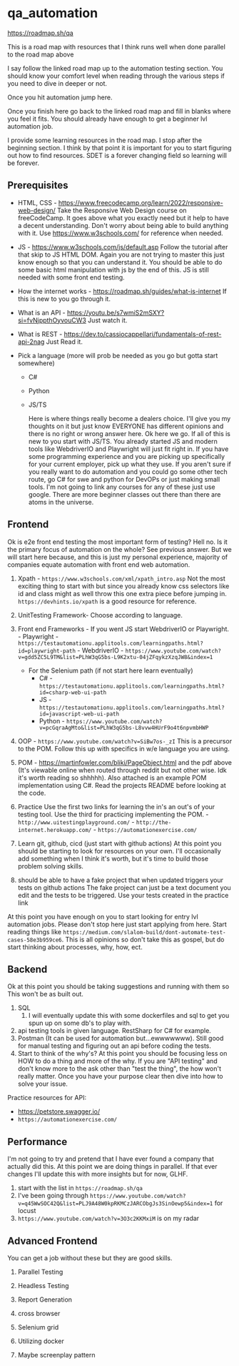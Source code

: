 # qa_automation

https://roadmap.sh/qa

  

This is a road map with resources that I think runs well when done parallel to the road map above

  

I say follow the linked road map up to the automation testing section. You should know your comfort level when reading through the various steps if you need to dive in deeper or not.

  

Once you hit automation jump here.

  

Once you finish here go back to the linked road map and fill in blanks where you feel it fits. You should already have enough to get a beginner lvl automation job.

  

I provide some learning resources in the road map. I stop after the beginning section. I think by that point it is important for you to start figuring out how to find resources. SDET is a forever changing field so learning will be forever.

  

## Prerequisites

-  HTML, CSS - https://www.freecodecamp.org/learn/2022/responsive-web-design/
	  Take the Responsive Web Design course on freeCodeCamp. It goes above what you exactly need but it help to have a decent understanding. Don't worry about being able to build anything with it. Use https://www.w3schools.com/ for reference when needed.

- JS - https://www.w3schools.com/js/default.asp
	  Follow the tutorial after that skip to JS HTML DOM. Again you are not trying to master this just know enough so that you can understand it. You should be able to do some basic html manipulation with js by the end of this. JS is still needed with some front end testing.

- How the internet works - https://roadmap.sh/guides/what-is-internet
		If this is new to you go through it.
- What is an API - https://youtu.be/s7wmiS2mSXY?si=fvNjppthOyvouCW3
		Just watch it. 
- What is REST - https://dev.to/cassiocappellari/fundamentals-of-rest-api-2nag
		Just Read it.

- Pick a language (more will prob be needed as you go but gotta start somewhere)
	- C#
	- Python
	- JS/TS

		Here is where things really become a dealers choice. I'll give you my thoughts on it but just know EVERYONE has different opinions and there is no right or wrong answer here. Ok here we go. If all of this is new to you start with JS/TS. You already started JS and modern tools like WebdriverIO and Playwright will just fit right in. If you have some programming experience and you are picking up specifically for your current employer, pick up what they use. If you aren't sure if you really want to do automation and you could go some other tech route, go C# for swe and python for DevOPs or just making small tools. I'm not going to link any courses for any of these just use google. There are more beginner classes out there than there are atoms in the universe. 



## Frontend
Ok is e2e front end testing the most important form of testing? Hell no. Is it the primary focus of automation on the whole? See previous answer. But we will start here because, and this is just my personal experience, majority of companies equate automation with front end web automation. 

1.  Xpath - `https://www.w3schools.com/xml/xpath_intro.asp`
		Not the most exciting thing to start with but since you already know css selectors like id and class might as well throw this one extra piece before jumping in.` https://devhints.io/xpath` is a good resource for reference. 
2. UnitTesting Framework- Choose according to language. 
3. Front end Frameworks - If you went JS start WebdriverIO or Playwright. 
		- Playwright - `https://testautomationu.applitools.com/learningpaths.html?id=playwright-path`
		- WebdriverIO - `https://www.youtube.com/watch?v=gdd5ZC5L9TM&list=PLhW3qG5bs-L9K2xtu-04jZFqykzXzqJW8&index=1`
	- For the Selenium path (if not start here learn eventually)
		- C# - `https://testautomationu.applitools.com/learningpaths.html?id=csharp-web-ui-path`
		- JS - `https://testautomationu.applitools.com/learningpaths.html?id=javascript-web-ui-path`
		- Python - `https://www.youtube.com/watch?v=pcGqraAgMto&list=PLhW3qG5bs-L8vvw4HUrF9o4t6npvmbHWP`

4. OOP - `https://www.youtube.com/watch?v=SiBw7os-_zI`
		This is a precursor to the POM. Follow this up with specifics in w/e language you are using.
5. POM - https://martinfowler.com/bliki/PageObject.html and the pdf above (It's viewable online when routed through reddit but not other wise. Idk it's worth reading so shhhhh). Also attached is an example POM implementation using C#. Read the projects README before looking at the code. 

6. Practice
		Use the first two links for learning the in's an out's of your testing tool. Use the third for practicing implementing the POM.
		- `http://www.uitestingplayground.com/`
		- `http://the-internet.herokuapp.com/`
		- `https://automationexercise.com/`

7. Learn git, github, cicd (just start with github actions)
		At this point you should be starting to look for resources on your own. I'll occasionally add something when I think it's worth, but it's time to build those problem solving skills.

8. should be able to have a fake project that when updated triggers your tests on github actions
		The fake project can just be a text document you edit and the tests to be triggered. Use your tests created in the practice link


At this point you have enough on you to start looking for entry lvl automation jobs. Please don't stop here just start applying from here. Start reading things like `https://medium.com/slalom-build/dont-automate-test-cases-58e3b959ce6`. This is all opinions so don't take this as gospel, but do start thinking about processes, why, how, ect.



## Backend
Ok at this point you should be taking suggestions and running with them so This won't be as built out. 

1. SQL
	1. I will eventually update this with some dockerfiles and sql to get you spun up on some db's to play with.
2. api testing tools in given language. RestSharp for C# for example. 
3. Postman (It can be used for automation but...ewwwwwww). Still good for manual testing and figuring out an api before coding the tests. 
4. Start to think of the why's? 
		At this point you should be focusing less on HOW to do a thing and more of the why. If you are "API testing" and don't know more to the ask other than "test the thing", the how won't really matter. Once you have your purpose clear then dive into how to solve your issue. 

Practice resources for API:
- https://petstore.swagger.io/
- `https://automationexercise.com/`

## Performance
I'm not going to try and pretend that I have ever found a company that actually did this. At this point we are doing things in parallel. If that ever changes I'll update this with more insights but for now, GLHF. 

1. start with the list in `https://roadmap.sh/qa`
2. I've been going through `https://www.youtube.com/watch?v=q45WwSOC42Q&list=PLJ9A48W0kpRKMCzJARCObgJs3SinOewp5&index=1` for locust
3. `https://www.youtube.com/watch?v=3O3c2KKMxiM` is on my radar

## Advanced Frontend
You can get a job without these but they are good skills.

1. Parallel Testing

2. Headless Testing

3. Report Generation

4. cross browser

10. Selenium grid

11. Utilizing docker

12. Maybe screenplay pattern